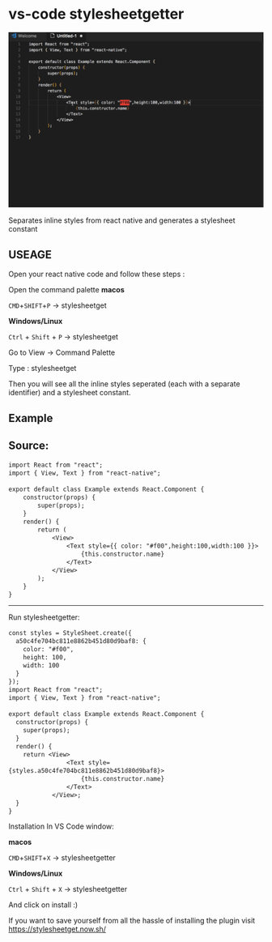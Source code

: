 # vs-code stylesheetgetter

![Demo](stylesheetextensionsGIF2.gif)

Separates inline styles from react native and generates a stylesheet constant

## USEAGE

Open your react native code and follow these steps :

Open the command palette
**macos**

`CMD`+`SHIFT`+`P` -> stylesheetget

**Windows/Linux**

`Ctrl` + `Shift` + `P` -> stylesheetget

Go to View → Command Palette

Type : stylesheetget

Then you will see all the inline styles seperated (each with a separate identifier) and a stylesheet constant.

## Example

## Source:

```
import React from "react";
import { View, Text } from "react-native";

export default class Example extends React.Component {
    constructor(props) {
        super(props);
    }
    render() {
        return (
            <View>
                <Text style={{ color: "#f00",height:100,width:100 }}>
                    {this.constructor.name}
                </Text>
            </View>
        );
    }
}
```

---

Run stylesheetgetter:

```
const styles = StyleSheet.create({
  a50c4fe704bc811e8862b451d80d9baf8: {
    color: "#f00",
    height: 100,
    width: 100
  }
});
import React from "react";
import { View, Text } from "react-native";

export default class Example extends React.Component {
  constructor(props) {
    super(props);
  }
  render() {
    return <View>
                <Text style={styles.a50c4fe704bc811e8862b451d80d9baf8}>
                    {this.constructor.name}
                </Text>
            </View>;
  }
}
```

Installation
In VS Code window:

**macos**

`CMD`+`SHIFT`+`X` -> stylesheetgetter

**Windows/Linux**

`Ctrl` + `Shift` + `X` -> stylesheetgetter

And click on install :)

If you want to save yourself from all the hassle of installing the plugin visit https://stylesheetget.now.sh/
